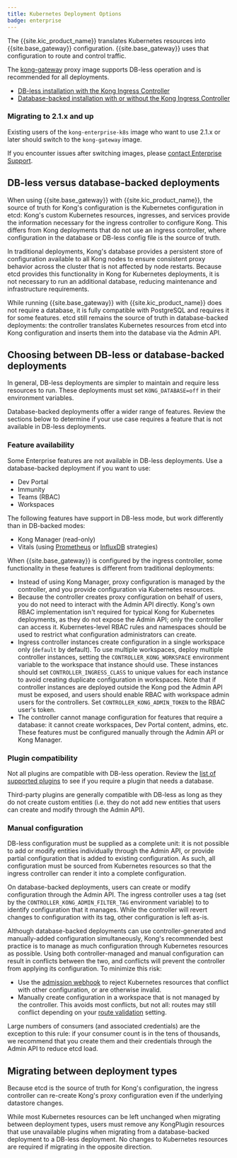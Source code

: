 ```yaml
---
title: Kubernetes Deployment Options
badge: enterprise
---
```


The {{site.kic_product_name}} translates Kubernetes resources into
{{site.base_gateway}} configuration. {{site.base_gateway}} uses that
configuration to route and control traffic.

The [kong-gateway][enterprise-download] proxy image supports DB-less
operation and is recommended for all deployments.
* [DB-less installation with the Kong Ingress Controller][k4k8s-enterprise-install]
* [Database-backed installation with or without the Kong Ingress Controller][k4k8s-with-enterprise-install]

### Migrating to 2.1.x and up

Existing users of the `kong-enterprise-k8s` image who want to use 2.1.x or later
should switch to the `kong-gateway` image.

If you encounter issues after switching images, please
[contact Enterprise Support][support].

## DB-less versus database-backed deployments

When using {{site.base_gateway}} with {{site.kic_product_name}}, the source
of truth for Kong's configuration is
the Kubernetes configuration in etcd: Kong's custom Kubernetes resources,
ingresses, and services provide the information necessary for the ingress
controller to configure Kong. This differs from Kong deployments that do not
use an ingress controller, where configuration in the database or DB-less
config file is the source of truth.

In traditional deployments, Kong's database provides
a persistent store of configuration available to all Kong nodes to ensure
consistent proxy behavior across the cluster that is not affected by node
restarts. Because etcd provides this functionality in Kong for Kubernetes
deployments, it is not necessary to run an additional database, reducing
maintenance and infrastructure requirements.

While running {{site.base_gateway}} with {{site.kic_product_name}}
does not require a database, it is fully compatible
with PostgreSQL and requires it for some features. etcd still remains the
source of truth in database-backed deployments: the controller translates
Kubernetes resources from etcd into Kong configuration and inserts them into
the database via the Admin API.

## Choosing between DB-less or database-backed deployments

In general, DB-less deployments are simpler to maintain and require less
resources to run.
These deployments must set `KONG_DATABASE=off` in their environment variables.

Database-backed deployments offer a wider range of features. Review the
sections below to determine if your use case requires a feature that is not
available in DB-less deployments.

### Feature availability

Some Enterprise features are not available in DB-less deployments.
Use a database-backed deployment if you want to use:

* Dev Portal
* Immunity
* Teams (RBAC)
* Workspaces

The following features have support in DB-less mode, but
work differently than in DB-backed modes:

* Kong Manager (read-only)
* Vitals (using [Prometheus][vitals-prometheus] or [InfluxDB][vitals-influxdb]
  strategies)

When {{site.base_gateway}} is configured by the ingress controller, some
functionality in these features is different from traditional deployments:

* Instead of using Kong Manager, proxy configuration is managed by the
  controller, and you provide configuration via Kubernetes resources.
* Because the controller creates proxy configuration on behalf of users, you do
  not need to interact with the Admin API directly. Kong's own RBAC
  implementation isn't required for typical Kong for Kubernetes deployments, as
  they do not expose the Admin API; only the controller can access it.
  Kubernetes-level RBAC rules and namespaces should be used to restrict what
  configuration administrators can create.
* Ingress controller instances create configuration in a single workspace only
  (`default` by default). To use multiple workspaces, deploy
  multiple controller instances, setting the `CONTROLLER_KONG_WORKSPACE`
  environment variable to the workspace that instance should use. These
  instances should set `CONTROLLER_INGRESS_CLASS` to unique values for each
  instance to avoid creating duplicate configuration in workspaces. Note that
  if controller instances are deployed outside the Kong pod the Admin API must
  be exposed, and users should enable RBAC with workspace admin users for the
  controllers.  Set `CONTROLLER_KONG_ADMIN_TOKEN` to the RBAC user's token.
* The controller cannot manage configuration for features that require a
  database: it cannot create workspaces, Dev Portal content, admins, etc. These
  features must be configured manually through the Admin API or Kong Manager.

### Plugin compatibility

Not all plugins are compatible with DB-less operation. Review the
[list of supported plugins][supported-plugins] to see if you require a plugin
that needs a database.

Third-party plugins are generally compatible with DB-less as long as they do
not create custom entities (i.e. they do not add new entities that users can
create and modify through the Admin API).

### Manual configuration

DB-less configuration must be supplied as a complete unit: it is not possible
to add or modify entities individually through the Admin API, or provide
partial configuration that is added to existing configuration. As such, all
configuration must be sourced from Kubernetes resources so that the ingress
controller can render it into a complete configuration.

On database-backed deployments, users can create or modify configuration
through the Admin API. The ingress controller uses a tag (set by the
`CONTROLLER_KONG_ADMIN_FILTER_TAG` environment variable) to to identify
configuration that it manages. While the controller will revert changes to
configuration with its tag, other configuration is left as-is.

Although database-backed deployments can use controller-generated and
manually-added configuration simultaneously, Kong's recommended best practice
is to manage as much configuration through Kubernetes resources as possible.
Using both controller-managed and manual configuration can result in conflicts
between the two, and conflicts will prevent the controller from applying its
configuration. To minimize this risk:

* Use the [admission webhook][admission-webhook]
  to reject Kubernetes resources that conflict with other configuration, or are
  otherwise invalid.
* Manually create configuration in a workspace that is not managed by the
  controller. This avoids most conflicts, but not all: routes may still
  conflict depending on your [route validation][route-validation] setting.

Large numbers of consumers (and associated credentials) are the exception to
this rule: if your consumer count is in the tens of thousands, we recommend
that you create them and their credentials through the Admin API to reduce etcd
load.

## Migrating between deployment types

Because etcd is the source of truth for Kong's configuration, the ingress
controller can re-create Kong's proxy configuration even if the underlying
datastore changes.

While most Kubernetes resources can be left unchanged when migrating between
deployment types, users must remove any KongPlugin resources that use
unavailable plugins when migrating from a database-backed deployment to a
DB-less deployment. No changes to Kubernetes resources are required if
migrating in the opposite direction.

[enterprise-download]: https://hub.docker.com/r/kong/kong-gateway/
[admission-webhook]: /kubernetes-ingress-controller/latest/deployment/admission-webhook
[route-validation]: /gateway/{{page.kong_version}}/reference/configuration/#route_validation_strategy
[supported-plugins]:/kubernetes-ingress-controller/latest/references/plugin-compatibility
[k4k8s-enterprise-install]: /gateway/{{page.kong_version}}/install-and-run/kubernetes
[k4k8s-with-enterprise-install]: /gateway/{{page.kong_version}}/install-and-run/kubernetes
[vitals-prometheus]: /gateway/{{page.kong_version}}/vitals/vitals-prometheus-strategy/
[vitals-influxdb]: /gateway/{{page.kong_version}}/vitals/vitals-influx-strategy/
[support]: https://support.konghq.com/

